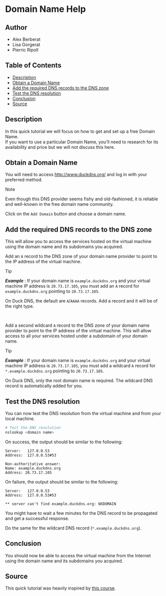 # Domain Name Help

## Author <!-- omit in toc -->
- Alex Berberat
- Lisa Gorgerat
- Pierric Ripoll


## Table of Contents <!-- omit in toc -->
- [Description](#description)
- [Obtain a Domain Name](#obtain-a-domain-name)
- [Add the required DNS records to the DNS zone](#add-the-required-dns-records-to-the-dns-zone)
- [Test the DNS resolution](#test-the-dns-resolution)
- [Conclusion](#conclusion)
- [Source](#source)


## Description
In this quick tutorial we will focus on how to get and set up a free Domain Name.  
If you want to use a particular Domain Name, you'll need to research for its availability and price but we will not discuss this here.  


## Obtain a Domain Name
You will need to access <http://www.duckdns.org/> and log in with your preferred method.  

> [!NOTE]
> Even though this DNS provider seems fishy and old-fashioned, it is reliable and well-known in the free domain name community.  

Click on the `Add Domain` button and choose a domain name.  


## Add the required DNS records to the DNS zone
This will allow you to access the services hosted on the virtual machine using the domain name and its subdomains you acquired.  

Add an `A` record to the DNS zone of your domain name provider to point to the IP address of the virtual machine.  

> [!TIP] 
> _**Example**_ : If your domain name is `example.duckdns.org` and your virtual machine IP address is `20.73.17.105`, you must add an `A` record for `example.duckdns.org` pointing to `20.73.17.105`.  
>  
> On Duck DNS, the default are `A`/`AAAA` records. Add a record and it will be of the right type.  

<br>

Add a second wildcard `A` record to the DNS zone of your domain name provider to point to the IP address of the virtual machine. This will allow access to all your services hosted under a subdomain of your domain name.  

> [!TIP]
> _**Example**_ : If your domain name is `example.duckdns.org` and your virtual machine IP address is `20.73.17.105`, you must add a wildcard `A` record for `*.example.duckdns.org` pointing to `20.73.17.105`.  
>  
> On Duck DNS, only the root domain name is required. The wildcard DNS record is automatically added for you.  


## Test the DNS resolution
You can now test the DNS resolution from the virtual machine and from your local machine.  
```sh
# Test the DNS resolution
nslookup <domain name>
```  

On success, the output should be similar to the following:  
```text
Server:   127.0.0.53
Address:  127.0.0.53#53

Non-authoritative answer:
Name: example.duckdns.org
Address: 20.73.17.105
```

On failure, the output should be similar to the following:  
```text
Server:   127.0.0.53
Address:  127.0.0.53#53

** server can't find example.duckdns.org: NXDOMAIN
```

You might have to wait a few minutes for the DNS record to be propagated and get a successful response.  

Do the same for the wildcard DNS record (`*.example.duckdns.org`).


## Conclusion
You should now be able to access the virtual machine from the Internet using the domain name and its subdomains you acquired.


## Source
This quick tutorial was heavily inspired by [this course](https://github.com/heig-vd-dai-course/heig-vd-dai-course/blob/main/22-web-infrastructures/COURSE_MATERIAL.md#obtain-a-domain-name).
